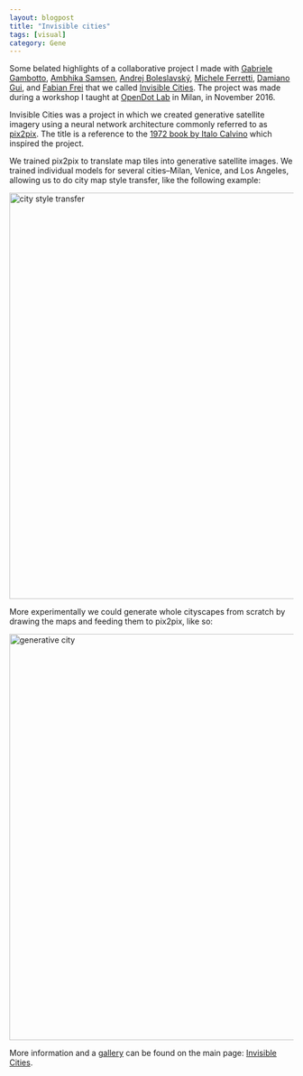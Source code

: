 ```yaml
---
layout: blogpost
title: "Invisible cities"
tags: [visual]
category: Gene
---
```


Some belated highlights of a collaborative project I made with [Gabriele Gambotto](http://leva.io/), [Ambhika Samsen](http://www.ambhikasamsen.com/), [Andrej Boleslavský](http://id144.org/), [Michele Ferretti](https://twitter.com/miccferr), [Damiano Gui](https://twitter.com/damianogui), and [Fabian Frei](https://twitter.com/faebser) that we called [Invisible Cities](https://opendot.github.io/ml4a-invisible-cities/). The project was made during a workshop I taught at [OpenDot Lab](http://www.opendotlab.it/) in Milan, in November 2016.

Invisible Cities was a project in which we created generative satellite imagery using a neural network architecture commonly referred to as [pix2pix](https://phillipi.github.io/pix2pix/).  The title is a reference to the [1972 book by Italo Calvino](https://en.wikipedia.org/wiki/Invisible_Cities) which inspired the project.

We trained pix2pix to translate map tiles into generative satellite images. We trained individual models for several cities–Milan, Venice, and Los Angeles, allowing us to do city map style transfer, like the following example:

<img src="https://opendot.github.io/ml4a-invisible-cities/assets/images/LA-33_8203--118_1651--176_000.jpg" alt="city style transfer" style="width: 720px;"/>

More experimentally we could generate whole cityscapes from scratch by drawing the maps and feeding them to pix2pix, like so:

<img src="https://opendot.github.io/ml4a-invisible-cities/assets/main.png" alt="generative city" style="width: 720px;"/>

More information and a [gallery](https://opendot.github.io/ml4a-invisible-cities/gallery/) can be found on the main page: [Invisible Cities](https://opendot.github.io/ml4a-invisible-cities/).

